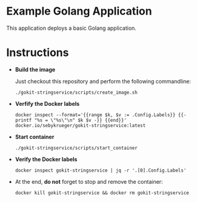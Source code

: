 # Example Golang Application

This application deploys a basic Golang application.

# Instructions

- **Build the image**

  Just checkout this repository and perform the following commandline:

  ```
  ./gokit-stringservice/scripts/create_image.sh
  ```

- **Verfify the Docker labels**

  ```
  docker inspect --format='{{range $k, $v := .Config.Labels}} {{- printf "%s = \"%s\"\n" $k $v -}} {{end}}' docker.io/sebykrueger/gokit-stringservice:latest
  ```

- **Start container**

  ```
  ./gokit-stringservice/scripts/start_container
  ```

- **Verify the Docker labels**

  ```
  docker inspect gokit-stringservice | jq -r '.[0].Config.Labels'
  ```

- At the end, **do not** forget to stop and remove the container:

  ```
  docker kill gokit-stringservice && docker rm gokit-stringservice
  ```
